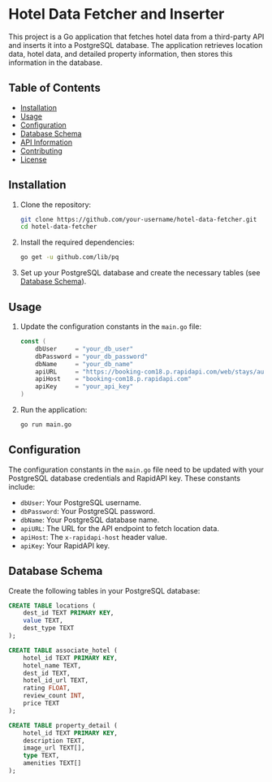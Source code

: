 # Hotel Data Fetcher and Inserter

This project is a Go application that fetches hotel data from a third-party API and inserts it into a PostgreSQL database. The application retrieves location data, hotel data, and detailed property information, then stores this information in the database.

## Table of Contents

- [Installation](#installation)
- [Usage](#usage)
- [Configuration](#configuration)
- [Database Schema](#database-schema)
- [API Information](#api-information)
- [Contributing](#contributing)
- [License](#license)

## Installation

1. Clone the repository:
    ```sh
    git clone https://github.com/your-username/hotel-data-fetcher.git
    cd hotel-data-fetcher
    ```

2. Install the required dependencies:
    ```sh
    go get -u github.com/lib/pq
    ```

3. Set up your PostgreSQL database and create the necessary tables (see [Database Schema](#database-schema)).

## Usage

1. Update the configuration constants in the `main.go` file:
    ```go
    const (
        dbUser     = "your_db_user"
        dbPassword = "your_db_password"
        dbName     = "your_db_name"
        apiURL     = "https://booking-com18.p.rapidapi.com/web/stays/auto-complete?query=New%20York"
        apiHost    = "booking-com18.p.rapidapi.com"
        apiKey     = "your_api_key"
    )
    ```

2. Run the application:
    ```sh
    go run main.go
    ```

## Configuration

The configuration constants in the `main.go` file need to be updated with your PostgreSQL database credentials and RapidAPI key. These constants include:

- `dbUser`: Your PostgreSQL username.
- `dbPassword`: Your PostgreSQL password.
- `dbName`: Your PostgreSQL database name.
- `apiURL`: The URL for the API endpoint to fetch location data.
- `apiHost`: The `x-rapidapi-host` header value.
- `apiKey`: Your RapidAPI key.

## Database Schema

Create the following tables in your PostgreSQL database:

```sql
CREATE TABLE locations (
    dest_id TEXT PRIMARY KEY,
    value TEXT,
    dest_type TEXT
);

CREATE TABLE associate_hotel (
    hotel_id TEXT PRIMARY KEY,
    hotel_name TEXT,
    dest_id TEXT,
    hotel_id_url TEXT,
    rating FLOAT,
    review_count INT,
    price TEXT
);

CREATE TABLE property_detail (
    hotel_id TEXT PRIMARY KEY,
    description TEXT,
    image_url TEXT[],
    type TEXT,
    amenities TEXT[]
);